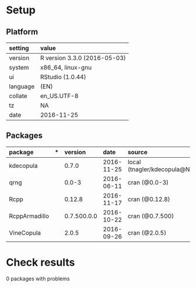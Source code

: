 # Setup

## Platform

|setting  |value                        |
|:--------|:----------------------------|
|version  |R version 3.3.0 (2016-05-03) |
|system   |x86_64, linux-gnu            |
|ui       |RStudio (1.0.44)             |
|language |(EN)                         |
|collate  |en_US.UTF-8                  |
|tz       |NA                           |
|date     |2016-11-25                   |

## Packages

|package       |*  |version     |date       |source                       |
|:-------------|:--|:-----------|:----------|:----------------------------|
|kdecopula     |   |0.7.0       |2016-11-25 |local (tnagler/kdecopula@NA) |
|qrng          |   |0.0-3       |2016-06-11 |cran (@0.0-3)                |
|Rcpp          |   |0.12.8      |2016-11-17 |cran (@0.12.8)               |
|RcppArmadillo |   |0.7.500.0.0 |2016-10-22 |cran (@0.7.500)              |
|VineCopula    |   |2.0.5       |2016-09-26 |cran (@2.0.5)                |

# Check results
0 packages with problems


